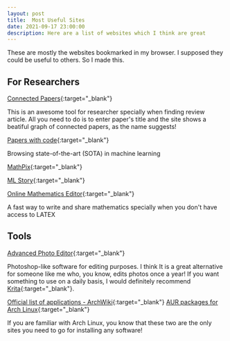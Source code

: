 ```yaml
---
layout: post
title:  Most Useful Sites 
date: 2021-09-17 23:00:00
description: Here are a list of websites which I think are great
---
```


These are mostly the websites bookmarked in my browser. I supposed they could be useful to others. So I made this. 

## For Researchers

[Connected Papers](http://connectedpapers.com){:target="\_blank"}

This is an awesome tool for researcher specially when finding review article. All you need to do is to enter paper's title and the site shows a beatiful graph of connected papers, as the name suggests! 

[Papers with code](https://paperswithcode.com){:target="\_blank"}

Browsing state-of-the-art (SOTA) in machine learning

[MathPix](https://mathpix.com/){:target="_blank"}

[ML Story](https://mlstory.org/){:target="_blank"}

[Online Mathematics Editor](https://www.mathcha.io/){:target="_blank"}

A fast way to write and share mathematics specially when you don't have access to LATEX

## Tools

[Advanced Photo Editor](https://photopea.com){:target="\_blank"}

Photoshop-like software for editing purposes. I think It is a great alternative for someone like me who, you know, edits photos once a year! If you want something to use on a daily basis, I would definitely recommend [Krita](https://krita.org/en/){:target="\_blank"}.

[Official list of applications - ArchWiki](https://wiki.archlinux.org/title/List_of_applications){:target="\_blank"}
[AUR packages for Arch Linux](https://aur.archlinux.org/packages/){:target="\_blank"}

If you are familiar with Arch Linux, you know that these two are the only sites you need to go for installing any software! 
